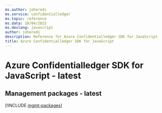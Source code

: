 ```yaml
---
ms.author: joheredi
ms.service: confidentialledger
ms.topic: reference
ms.data: 10/04/2022
ms.devlang: javascript
author: joheredi
description: Reference for Azure Confidentialledger SDK for JavaScript
title: Azure Confidentialledger SDK for JavaScript
---
```

# Azure Confidentialledger SDK for JavaScript - latest

## Management packages - latest
[!INCLUDE [mgmt-packages](confidentialledger-mgmt-index.md)]